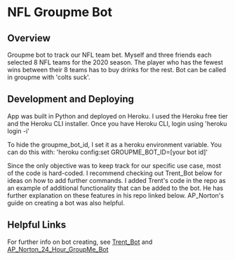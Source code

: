 # NFL Groupme Bot

## Overview
Groupme bot to track our NFL team bet. Myself and three friends each selected 8 NFL teams for the 2020 season. The player who has the fewest wins between their 8 teams has to buy drinks for the rest. Bot can be called in groupme with 'colts suck'. 

## Development and Deploying
App was built in Python and deployed on Heroku. I used the Heroku free tier and the Heroku CLI installer. Once you have Heroku CLI, login using 
'heroku login -i'

To hide the groupme_bot_id, I set it as a heroku environment variable. You can do this with:
'heroku config:set GROUPME_BOT_ID=[your bot id]'

Since the only objective was to keep track for our specific use case, most of the code is hard-coded. I recommend checking out Trent_Bot below for ideas on how to add further commands. I added Trent's code in the repo as an example of additional functionality that can be added to the bot. He has further explanation on these features in his repo linked below. AP_Norton's guide on creating a bot was also helpful. 

## Helpful Links
For further info on bot creating, see [Trent_Bot](https://github.com/trentprynn/TrentBot) and [AP_Norton_24_Hour_GroupMe_Bot](http://www.apnorton.com/blog/2017/02/28/How-I-wrote-a-Groupme-Chatbot-in-24-hours/)
